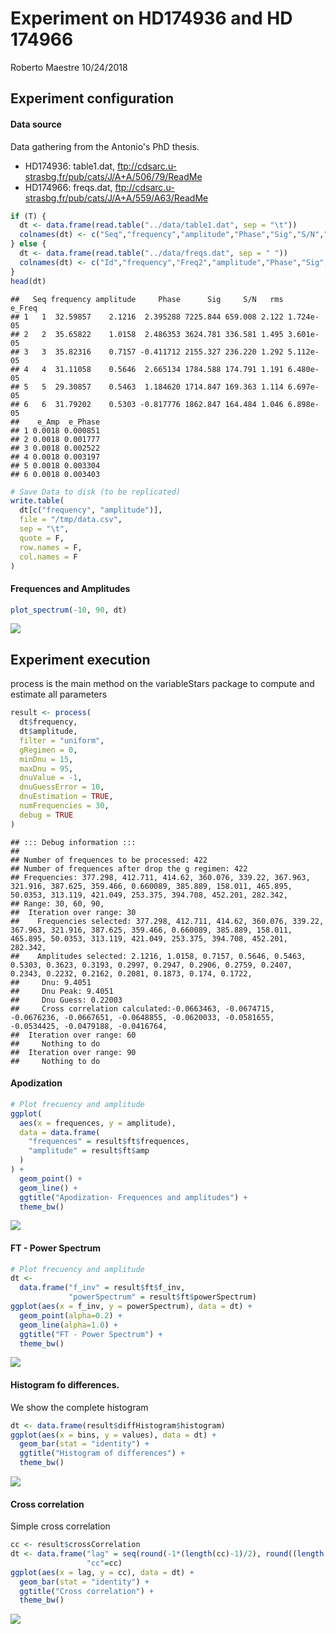 Experiment on HD174936 and HD 174966
================
Roberto Maestre
10/24/2018

Experiment configuration
------------------------

#### Data source

Data gathering from the Antonio's PhD thesis.

-   HD174936: table1.dat, <ftp://cdsarc.u-strasbg.fr/pub/cats/J/A+A/506/79/ReadMe>
-   HD174966: freqs.dat, <ftp://cdsarc.u-strasbg.fr/pub/cats/J/A+A/559/A63/ReadMe>

``` r
if (T) {
  dt <- data.frame(read.table("../data/table1.dat", sep = "\t"))
  colnames(dt) <- c("Seq","frequency","amplitude","Phase","Sig","S/N","rms","e_Freq","e_Amp","e_Phase")
} else {
  dt <- data.frame(read.table("../data/freqs.dat", sep = " "))
  colnames(dt) <- c("Id","frequency","Freq2","amplitude","Phase","Sig", "S/N","rms", "e_Freq1","e_Amp","e_Phase")
}
head(dt)
```

    ##   Seq frequency amplitude     Phase      Sig     S/N   rms    e_Freq
    ## 1   1  32.59857    2.1216  2.395288 7225.844 659.008 2.122 1.724e-05
    ## 2   2  35.65822    1.0158  2.486353 3624.781 336.581 1.495 3.601e-05
    ## 3   3  35.82316    0.7157 -0.411712 2155.327 236.220 1.292 5.112e-05
    ## 4   4  31.11058    0.5646  2.665134 1784.588 174.791 1.191 6.480e-05
    ## 5   5  29.30857    0.5463  1.184620 1714.847 169.363 1.114 6.697e-05
    ## 6   6  31.79202    0.5303 -0.817776 1862.847 164.484 1.046 6.898e-05
    ##    e_Amp  e_Phase
    ## 1 0.0018 0.000851
    ## 2 0.0018 0.001777
    ## 3 0.0018 0.002522
    ## 4 0.0018 0.003197
    ## 5 0.0018 0.003304
    ## 6 0.0018 0.003403

``` r
# Save Data to disk (to be replicated)
write.table(
  dt[c("frequency", "amplitude")],
  file = "/tmp/data.csv",
  sep = "\t",
  quote = F,
  row.names = F,
  col.names = F
)
```

#### Frequences and Amplitudes

``` r
plot_spectrum(-10, 90, dt)
```

![](Experiment_-_thesis_files/figure-markdown_github/freqAmp-1.png)

Experiment execution
--------------------

process is the main method on the variableStars package to compute and estimate all parameters

``` r
result <- process(
  dt$frequency,
  dt$amplitude,
  filter = "uniform",
  gRegimen = 0,
  minDnu = 15,
  maxDnu = 95,
  dnuValue = -1,
  dnuGuessError = 10,
  dnuEstimation = TRUE,
  numFrequencies = 30,
  debug = TRUE
)
```

    ## ::: Debug information :::
    ## 
    ## Number of frequences to be processed: 422
    ## Number of frequences after drop the g regimen: 422
    ## Frequencies: 377.298, 412.711, 414.62, 360.076, 339.22, 367.963, 321.916, 387.625, 359.466, 0.660089, 385.889, 158.011, 465.895, 50.0353, 313.119, 421.049, 253.375, 394.708, 452.201, 282.342, 
    ## Range: 30, 60, 90, 
    ##  Iteration over range: 30
    ##    Frequencies selected: 377.298, 412.711, 414.62, 360.076, 339.22, 367.963, 321.916, 387.625, 359.466, 0.660089, 385.889, 158.011, 465.895, 50.0353, 313.119, 421.049, 253.375, 394.708, 452.201, 282.342, 
    ##    Amplitudes selected: 2.1216, 1.0158, 0.7157, 0.5646, 0.5463, 0.5303, 0.3623, 0.3193, 0.2997, 0.2947, 0.2906, 0.2759, 0.2407, 0.2343, 0.2232, 0.2162, 0.2081, 0.1873, 0.174, 0.1722, 
    ##     Dnu: 9.4051
    ##     Dnu Peak: 9.4051
    ##     Dnu Guess: 0.22003
    ##     Cross correlation calculated:-0.0663463, -0.0674715, -0.0676236, -0.0667651, -0.0648855, -0.0620033, -0.0581655, -0.0534425, -0.0479188, -0.0416764, 
    ##  Iteration over range: 60
    ##     Nothing to do
    ##  Iteration over range: 90
    ##     Nothing to do

#### Apodization

``` r
# Plot frecuency and amplitude
ggplot(
  aes(x = frequences, y = amplitude),
  data = data.frame(
    "frequences" = result$ft$frequences,
    "amplitude" = result$ft$amp
  )
) +
  geom_point() +
  geom_line() +
  ggtitle("Apodization- Frequences and amplitudes") +
  theme_bw()
```

![](Experiment_-_thesis_files/figure-markdown_github/apodization-1.png)

#### FT - Power Spectrum

``` r
# Plot frecuency and amplitude
dt <-
  data.frame("f_inv" = result$ft$f_inv,
             "powerSpectrum" = result$ft$powerSpectrum)
ggplot(aes(x = f_inv, y = powerSpectrum), data = dt) +
  geom_point(alpha=0.2) +
  geom_line(alpha=1.0) +
  ggtitle("FT - Power Spectrum") +
  theme_bw()
```

![](Experiment_-_thesis_files/figure-markdown_github/ftPower-1.png)

#### Histogram fo differences.

We show the complete histogram

``` r
dt <- data.frame(result$diffHistogram$histogram)
ggplot(aes(x = bins, y = values), data = dt) +
  geom_bar(stat = "identity") +
  ggtitle("Histogram of differences") +
  theme_bw()
```

![](Experiment_-_thesis_files/figure-markdown_github/diffsHistogram-1.png)

#### Cross correlation

Simple cross correlation

``` r
cc <- result$crossCorrelation
dt <- data.frame("lag" = seq(round(-1*(length(cc)-1)/2), round((length(cc)-1)/2)), 
                 "cc"=cc)
ggplot(aes(x = lag, y = cc), data = dt) +
  geom_bar(stat = "identity") +
  ggtitle("Cross correlation") +
  theme_bw()
```

![](Experiment_-_thesis_files/figure-markdown_github/crossCorrelation-1.png)
